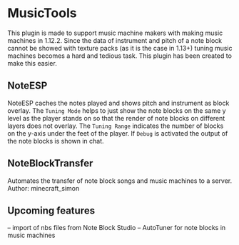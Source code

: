 # MusicTools

This plugin is made to support music machine makers with making music machines in 1.12.2. 
Since the data of instrument and pitch of a note block cannot be showed with texture packs (as it is the case in 1.13+) tuning music machines becomes a hard and tedious task. 
This plugin has been created to make this easier.

## NoteESP

NoteESP caches the notes played and shows pitch and instrument as block overlay. 
The `Tuning Mode` helps to just show the note blocks on the same y level as the player stands on so that the render of note blocks on different layers does not overlay.
The `Tuning Range` indicates the number of blocks on the y-axis under the feet of the player.
If `Debug` is activated the output of the note blocks is shown in chat.

## NoteBlockTransfer
Automates the transfer of note block songs and music machines to a server.  
Author: minecraft_simon

## Upcoming features
– import of nbs files from Note Block Studio
– AutoTuner for note blocks in music machines